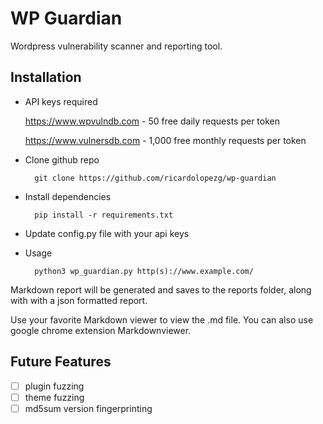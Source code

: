 # WP Guardian
Wordpress vulnerability scanner and reporting tool. 

## Installation
- API keys required

    https://www.wpvulndb.com - 50 free daily requests per token

    https://www.vulnersdb.com - 1,000 free monthly requests per token


- Clone github repo

        git clone https://github.com/ricardolopezg/wp-guardian


- Install dependencies

        pip install -r requirements.txt

- Update config.py file with your api keys

- Usage

        python3 wp_guardian.py http(s)://www.example.com/

Markdown report will be generated and saves to the reports folder, along with with a json formatted report.

Use your favorite Markdown viewer to view the .md file. You can also use google chrome extension Markdownviewer.

## Future Features
- [ ] plugin fuzzing
- [ ] theme fuzzing
- [ ] md5sum version fingerprinting 

